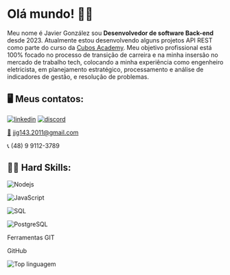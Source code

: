# Olá mundo! 🧑‍💻

Meu nome é Javier González sou **Desenvolvedor de software Back-end** desde 2023. Atualmente estou desenvolvendo alguns projetos API REST como parte do curso da [Cubos Academy](https://cubos.academy/). Meu objetivo profissional está 100% focado no processo de transição de carreira e na minha insersão no mercado de trabalho tech, colocando a minha experiência como engenheiro eletricista, em planejamento estratégico, processamento e análise de indicadores de gestão, e resolução de problemas.

## 🖥️ Meus contatos:

[![linkedin](https://img.shields.io/badge/LinkedIn-000080?style=for-the-badge&logo=linkedin&logoColor=white)](https://www.linkedin.com/in/javier-gonzalez-24176177/)
[![discord](https://img.shields.io/badge/Discord-800000?style=for-the-badge&logo=discord&logoColor=white)](https://discord.com/channels/702516391584202802/1124030499363487824/1131000279135961198)

<a href="mailto:jjg143.2011@gmail.com">:envelope_with_arrow:</a> jjg143.2011@gmail.com

📞 (48) 9 9112-3789




## 👨‍💻 Hard Skills:
![Nodejs](https://img.shields.io/badge/Node%20js-339933?style=style=for-the-badge&logo=nodedotjs&logoColor=white) 

![JavaScript](https://img.shields.io/badge/JavaScript-008B8B?style=for-the-badge&logo=javascript&logoColor=F7DF1E) 

![SQL](https://img.shields.io/badge/MySQL-8B0000?style=for-the-badge&logo=mysql&logoColor=white)

![PostgreSQL](https://img.shields.io/badge/PostgreSQL-000080?style=for-the-badge&logo=postgresql&logoColor=white)

Ferramentas GIT

GitHub


![Top linguagem](https://github-readme-stats.vercel.app/api/top-langs/?username=javiergonzalez55&theme=merko&custom_title=Top%20%Linguagens)





